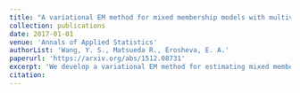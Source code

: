 ```yaml
---
title: "A variational EM method for mixed membership models with multivariate rank data: An analysis of public policy preferences"
collection: publications
date: 2017-01-01
venue: 'Annals of Applied Statistics'
authorList: 'Wang, Y. S., Matsueda R., Erosheva, E. A.'
paperurl: 'https://arxiv.org/abs/1512.08731'
excerpt: 'We develop a variational EM method for estimating mixed membership models with multivariate rank data. This procedure has many compuational advantages to the previously proposed MCMC procedures. We apply the procedure to Eurobarometer data and find interpertable sub-groups which may be defined by public policy preferences. Hi!'
citation: 
---
```

